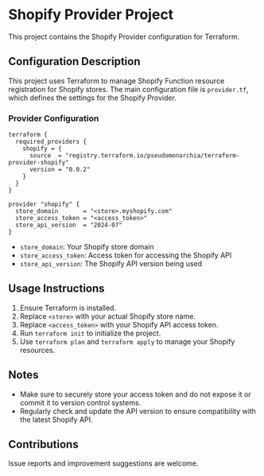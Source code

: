 # Shopify Provider Project

This project contains the Shopify Provider configuration for Terraform.

## Configuration Description

This project uses Terraform to manage Shopify Function resource registration for Shopify stores.
The main configuration file is `provider.tf`, which defines the settings for the Shopify Provider.

### Provider Configuration

```hcl
terraform {
  required_providers {
    shopify = {
      source  = "registry.terraform.io/pseudomonarchia/terraform-provider-shopify"
      version = "0.0.2"
    }
  }
}

provider "shopify" {
  store_domain       = "<store>.myshopify.com"
  store_access_token = "<access_token>"
  store_api_version  = "2024-07"
}
```

- `store_domain`: Your Shopify store domain
- `store_access_token`: Access token for accessing the Shopify API
- `store_api_version`: The Shopify API version being used

## Usage Instructions

1. Ensure Terraform is installed.
2. Replace `<store>` with your actual Shopify store name.
3. Replace `<access_token>` with your Shopify API access token.
4. Run `terraform init` to initialize the project.
5. Use `terraform plan` and `terraform apply` to manage your Shopify resources.

## Notes

- Make sure to securely store your access token and do not expose it or commit it to version control systems.
- Regularly check and update the API version to ensure compatibility with the latest Shopify API.

## Contributions

Issue reports and improvement suggestions are welcome.
